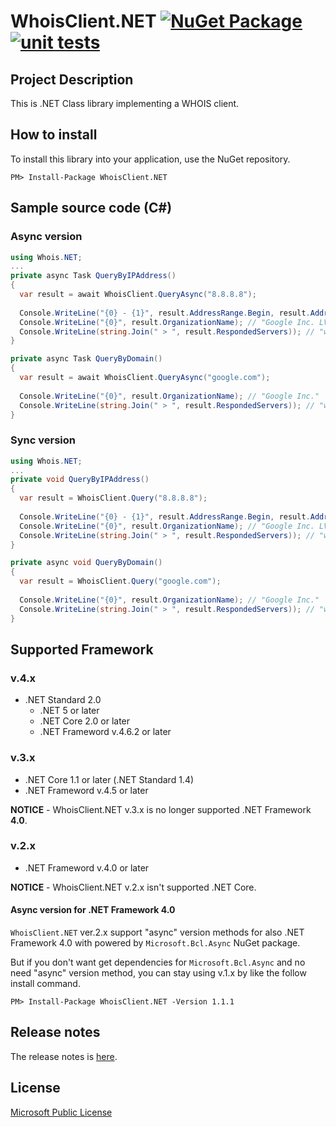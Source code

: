 # WhoisClient.NET [![NuGet Package](https://img.shields.io/nuget/v/WhoisClient.NET.svg)](https://www.nuget.org/packages/WhoisClient.NET/) [![unit tests](https://github.com/jsakamoto/WhoisClient.NET/actions/workflows/unit-tests.yml/badge.svg?branch=master&event=push)](https://github.com/jsakamoto/WhoisClient.NET/actions/workflows/unit-tests.yml)

## Project Description

This is .NET Class library implementing a WHOIS client.

## How to install

To install this library into your application, use the NuGet repository.

```
PM> Install-Package WhoisClient.NET
```

## Sample source code (C#)

### Async version

```csharp
using Whois.NET;
...
private async Task QueryByIPAddress()
{
  var result = await WhoisClient.QueryAsync("8.8.8.8");
  
  Console.WriteLine("{0} - {1}", result.AddressRange.Begin, result.AddressRange.End); // "8.8.8.0 - 8.8.8.255"
  Console.WriteLine("{0}", result.OrganizationName); // "Google Inc. LVLT-GOGL-8-8-8 (NET-8-8-8-0-1)"
  Console.WriteLine(string.Join(" > ", result.RespondedServers)); // "whois.iana.org > whois.arin.net" 
}

private async Task QueryByDomain()
{
  var result = await WhoisClient.QueryAsync("google.com");
  
  Console.WriteLine("{0}", result.OrganizationName); // "Google Inc."
  Console.WriteLine(string.Join(" > ", result.RespondedServers)); // "whois.iana.org > whois.verisign-grs.com > whois.markmonitor.com" 
}
```

### Sync version

```csharp
using Whois.NET;
...
private void QueryByIPAddress()
{
  var result = WhoisClient.Query("8.8.8.8");
  
  Console.WriteLine("{0} - {1}", result.AddressRange.Begin, result.AddressRange.End); // "8.8.8.0 - 8.8.8.255"
  Console.WriteLine("{0}", result.OrganizationName); // "Google Inc. LVLT-GOGL-8-8-8 (NET-8-8-8-0-1)"
  Console.WriteLine(string.Join(" > ", result.RespondedServers)); // "whois.iana.org > whois.arin.net" 
}

private async void QueryByDomain()
{
  var result = WhoisClient.Query("google.com");
  
  Console.WriteLine("{0}", result.OrganizationName); // "Google Inc."
  Console.WriteLine(string.Join(" > ", result.RespondedServers)); // "whois.iana.org > whois.verisign-grs.com > whois.markmonitor.com" 
}
```

## Supported Framework

### v.4.x

- .NET Standard 2.0
  - .NET 5 or later
  - .NET Core 2.0 or later
  - .NET Frameword v.4.6.2 or later

### v.3.x

- .NET Core 1.1 or later (.NET Standard 1.4)
- .NET Frameword v.4.5 or later

**NOTICE** - WhoisClient.NET v.3.x is no longer supported .NET Framework **4.0**.

### v.2.x

- .NET Frameword v.4.0 or later

**NOTICE** - WhoisClient.NET v.2.x isn't supported .NET Core.

#### Async version for .NET Framework 4.0

`WhoisClient.NET` ver.2.x support "async" version methods for also .NET Framework 4.0 with powered by `Microsoft.Bcl.Async` NuGet package.

But if you don't want get dependencies for `Microsoft.Bcl.Async` and no need "async" version method, you can stay using v.1.x by like the follow install command.

```
PM> Install-Package WhoisClient.NET -Version 1.1.1
```

## Release notes

The release notes is [here](https://github.com/jsakamoto/WhoisClient.NET/blob/master/RELEASE-NOTES.txt).

## License

[Microsoft Public License](https://github.com/jsakamoto/WhoisClient.NET/blob/master/License.md)
